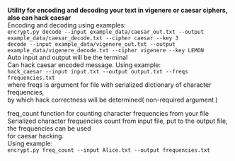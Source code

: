 **Utility for encoding and decoding your text in vigenere or caesar
ciphers, also can hack caesar**  
Encoding and decoding using examples:  
`encrypt.py decode --input example_data/caesar_out.txt --output example_data/caesar_decode.txt --cipher caesar --key 3
`  
`decode --input example_data/vigenere_out.txt --output example_data/vigenere_decode.txt --cipher vigenere --key LEMON`  
Auto input and output will be the terminal  
Can hack caesar encoded message. Using example:  
`hack_caesar --input input.txt --output output.txt --freqs frequencies.txt`  
where freqs is argument for file with serialized dictionary of character frequencies,  
by which hack correctness will be determined( non-required argument )  

freq_count function for counting character frequencies from your file   
Serialized character frequencies count from input file, put to the output file, the frequencies can be used  
for caesar hacking.  
Using example:  
`encrypt.py freq_count --input Alice.txt --output frequencies.txt`